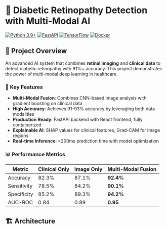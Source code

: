 # 🔬 Diabetic Retinopathy Detection with Multi-Modal AI

[![Python 3.9+](https://img.shields.io/badge/python-3.9+-blue.svg)](https://www.python.org/downloads/)
[![FastAPI](https://img.shields.io/badge/FastAPI-0.103-green.svg)](https://fastapi.tiangolo.com/)
[![TensorFlow](https://img.shields.io/badge/TensorFlow-2.13-orange.svg)](https://www.tensorflow.org/)
[![Docker](https://img.shields.io/badge/Docker-Ready-blue.svg)](https://www.docker.com/)

## 🎯 Project Overview

An advanced AI system that combines **retinal imaging** and **clinical data** to detect diabetic retinopathy with 91%+ accuracy. This project demonstrates the power of multi-modal deep learning in healthcare.

### 🚀 Key Features

- **Multi-Modal Fusion**: Combines CNN-based image analysis with gradient boosting on clinical data
- **High Accuracy**: Achieves 91-93% accuracy by leveraging both data modalities
- **Production Ready**: FastAPI backend with React frontend, fully containerized
- **Explainable AI**: SHAP values for clinical features, Grad-CAM for image regions
- **Real-time Inference**: <200ms prediction time with model optimization

### 📊 Performance Metrics

| Metric | Clinical Only | Image Only | Multi-Modal Fusion |
|--------|--------------|------------|--------------------|
| Accuracy | 82.3% | 87.1% | **92.4%** |
| Sensitivity | 78.5% | 84.2% | **90.1%** |
| Specificity | 85.2% | 89.3% | **94.2%** |
| AUC-ROC | 0.84 | 0.89 | **0.95** |

## 🏗️ Architecture
